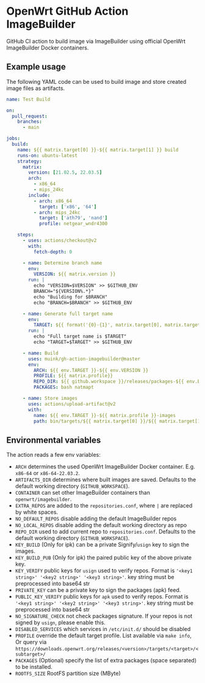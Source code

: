# OpenWrt GitHub Action ImageBuilder

GitHub CI action to build image via ImageBuilder using official OpenWrt ImageBuilder
Docker containers.

## Example usage

The following YAML code can be used to build image and store created image files
as artifacts.

```yaml
name: Test Build

on:
  pull_request:
    branches:
      - main

jobs:
  build:
    name: ${{ matrix.target[0] }}-${{ matrix.target[1] }} build
    runs-on: ubuntu-latest
    strategy:
      matrix:
        version: [21.02.5, 22.03.5]
        arch:
          - x86_64
          - mips_24kc
        include:
          - arch: x86_64
            target: ['x86', '64']
          - arch: mips_24kc
            target: ['ath79', 'nand']
            profile: netgear_wndr4300

    steps:
      - uses: actions/checkout@v2
        with:
          fetch-depth: 0

      - name: Determine branch name
        env:
          VERSION: ${{ matrix.version }}
        run: |
          echo "VERSION=$VERSION" >> $GITHUB_ENV
          BRANCH="${VERSION%.*}"
          echo "Building for $BRANCH"
          echo "BRANCH=$BRANCH" >> $GITHUB_ENV

      - name: Generate full target name
        env:
          TARGET: ${{ format('{0}-{1}', matrix.target[0], matrix.target[1]) }}
        run: |
          echo "Full target name is $TARGET"
          echo "TARGET=$TARGET" >> $GITHUB_ENV

      - name: Build
        uses: muink/gh-action-imagebuilder@master
        env:
          ARCH: ${{ env.TARGET }}-${{ env.VERSION }}
          PROFILE: ${{ matrix.profile}}
          REPO_DIR: ${{ github.workspace }}/releases/packages-${{ env.BRANCH }}/${{ matrix.arch }}/luci
          PACKAGES: bash natmapt

      - name: Store images
        uses: actions/upload-artifact@v2
        with:
          name: ${{ env.TARGET }}-${{ matrix.profile }}-images
          path: bin/targets/${{ matrix.target[0] }}/${{ matrix.target[1] }}/
```

## Environmental variables

The action reads a few env variables:

* `ARCH` determines the used OpenWrt ImageBuilder Docker container.
  E.g. `x86-64` or `x86-64-22.03.2`.
* `ARTIFACTS_DIR` determines where built images are saved.
  Defaults to the default working directory (`GITHUB_WORKSPACE`).
* `CONTAINER` can set other ImageBuilder containers than `openwrt/imagebuilder`.
* `EXTRA_REPOS` are added to the `repositories.conf`, where `|` are replaced by white
  spaces.
* `NO_DEFAULT_REPOS` disable adding the default ImageBuilder repos
* `NO_LOCAL_REPOS` disable adding the default working directory as repo
* `REPO_DIR` used to add current repo to `repositories.conf`. Defaults to
  the default working directory (`GITHUB_WORKSPACE`).
* `KEY_BUILD` (Only for ipk) can be a private Signify/`usign` key to sign the images.
* `KEY_BUILD_PUB` (Only for ipk)  the paired public key of the above private key.
* `KEY_VERIFY` public keys for `usign` used to verify repos. Format is `'<key1 string>'
  '<key2 string>' '<key3 string>'`. key string must be preprocessed into base64 str
* `PRIVATE_KEY` can be a private key to sign the packages (apk) feed.
* `PUBLIC_KEY_VERIFY` public keys for `apk` used to verify repos. Format is `'<key1 string>'
  '<key2 string>' '<key3 string>'`. key string must be preprocessed into base64 str
* `NO_SIGNATURE_CHECK` not check packages signature. If your repos is not
  signed by `usign`, please enable this.
* `DISABLED_SERVICES` which services in `/etc/init.d/` should be disabled
* `PROFILE` override the default target profile. List available via `make info`, Or
  query via `https://downloads.openwrt.org/releases/<version>/targets/<target>/<subtarget>/`
* `PACKAGES` (Optional) specify the list of extra packages (space separated) to be installed.
* `ROOTFS_SIZE` RootFS partition size (MByte)
